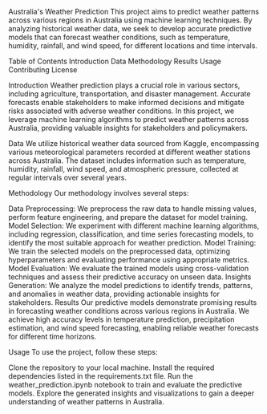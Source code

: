 Australia's Weather Prediction
This project aims to predict weather patterns across various regions in Australia using machine learning techniques. By analyzing historical weather data, we seek to develop accurate predictive models that can forecast weather conditions, such as temperature, humidity, rainfall, and wind speed, for different locations and time intervals.

Table of Contents
Introduction
Data
Methodology
Results
Usage
Contributing
License

Introduction
Weather prediction plays a crucial role in various sectors, including agriculture, transportation, and disaster management. Accurate forecasts enable stakeholders to make informed decisions and mitigate risks associated with adverse weather conditions. In this project, we leverage machine learning algorithms to predict weather patterns across Australia, providing valuable insights for stakeholders and policymakers.

Data
We utilize historical weather data sourced from Kaggle, encompassing various meteorological parameters recorded at different weather stations across Australia. The dataset includes information such as temperature, humidity, rainfall, wind speed, and atmospheric pressure, collected at regular intervals over several years.

Methodology
Our methodology involves several steps:

Data Preprocessing: We preprocess the raw data to handle missing values, perform feature engineering, and prepare the dataset for model training.
Model Selection: We experiment with different machine learning algorithms, including regression, classification, and time series forecasting models, to identify the most suitable approach for weather prediction.
Model Training: We train the selected models on the preprocessed data, optimizing hyperparameters and evaluating performance using appropriate metrics.
Model Evaluation: We evaluate the trained models using cross-validation techniques and assess their predictive accuracy on unseen data.
Insights Generation: We analyze the model predictions to identify trends, patterns, and anomalies in weather data, providing actionable insights for stakeholders.
Results
Our predictive models demonstrate promising results in forecasting weather conditions across various regions in Australia. We achieve high accuracy levels in temperature prediction, precipitation estimation, and wind speed forecasting, enabling reliable weather forecasts for different time horizons.

Usage
To use the project, follow these steps:

Clone the repository to your local machine.
Install the required dependencies listed in the requirements.txt file.
Run the weather_prediction.ipynb notebook to train and evaluate the predictive models.
Explore the generated insights and visualizations to gain a deeper understanding of weather patterns in Australia.
